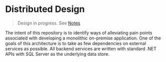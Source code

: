 # Distributed Design

> Design in progress. See [Notes](./notes.md)

The intent of this repository is to identify ways of alleviating pain points associated with developing a monolithic on-premise application. One of the goals of this architecture is to take as few dependencies on external services as possible. All backend services are written with standard .NET APIs with SQL Server as the underlying data store.